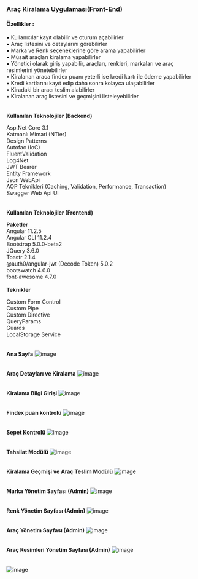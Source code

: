 <h3>Araç Kiralama Uygulaması(Front-End)</h3>

<h4>Özellikler :</h4>

• Kullanıcılar kayıt olabilir ve oturum açabilirler</br>
• Araç listesini ve detaylarını görebilirler</br>
• Marka ve Renk seçeneklerine göre arama yapabilirler</br>
• Müsait araçları kiralama yapabilirler</br>
• Yönetici olarak giriş yapabilir, araçları, renkleri, markaları ve araç resimlerini yönetebilirler</br>
• Kiralanan araca findex puanı yeterli ise kredi kartı ile ödeme yapabilirler</br>
• Kredi kartlarını kayıt edip daha sonra kolayca ulaşabilirler</br>
• Kiradaki bir aracı teslim alabilirler</br>
• Kiralanan araç listesini ve geçmişini listeleyebilirler</br>
</br>
</br>
<strong>Kullanılan Teknolojiler (Backend)</strong>
</br>

Asp.Net Core 3.1</br>
Katmanlı Mimari (NTier)</br>
Design Patterns</br>
Autofac (IoC)</br>
FluentValidation</br>
Log4Net</br>
JWT Bearer</br>
Entity Framework</br>
Json WebApi</br>
AOP Teknikleri (Caching, Validation, Performance, Transaction)</br>
Swagger Web Api UI</br>
</br>
</br>
<strong>Kullanılan Teknolojiler (Frontend)</strong>
</br>

<strong>Paketler</strong></br>
Angular 11.2.5</br>
Angular CLI 11.2.4</br>
Bootstrap 5.0.0-beta2</br>
JQuery 3.6.0</br>
Toastr 2.1.4</br>
@auth0/angular-jwt (Decode Token) 5.0.2</br>
bootswatch 4.6.0</br>
font-awesome 4.7.0</br>
</br>
<strong>Teknikler</strong>
</br>

Custom Form Control</br>
Custom Pipe</br>
Custom Directive</br>
QueryParams</br>
Guards</br>
LocalStorage Service</br>
</br>
</br>
<strong>Ana Sayfa</strong>
![image](https://user-images.githubusercontent.com/193318/114316808-d8da5700-9b0d-11eb-844b-5dbf26f9cf2b.png)
<br/>
<br/>
<br/>
<strong>Araç Detayları ve Kiralama</strong>
![image](https://user-images.githubusercontent.com/193318/114316852-1808a800-9b0e-11eb-8943-8e42ef0a1af5.png)
<br/>
<br/>
<br/>
<strong>Kiralama Bilgi Girişi</strong>
![image](https://user-images.githubusercontent.com/193318/114271948-a13fb200-9a1c-11eb-96c6-73b04bbc1ef6.png)
<br/>
<br/>
<br/>
<strong>Findex puan kontrolü</strong>
![image](https://user-images.githubusercontent.com/193318/114285781-6fe9d500-9a62-11eb-8368-f7b9a4322ac2.png)
<br/>
<br/>
<br/>
<strong>Sepet Kontrolü</strong>
![image](https://user-images.githubusercontent.com/193318/114264706-1d260400-99f5-11eb-9e9a-e548f31bf84f.png)
<br/>
<br/>
<br/>
<strong>Tahsilat Modülü</strong>
![image](https://user-images.githubusercontent.com/193318/114264004-14333380-99f1-11eb-8f94-612b342c7cdb.png)
<br/>
<br/>
<br/>
<strong>Kiralama Geçmişi ve Araç Teslim Modülü</strong>
![image](https://user-images.githubusercontent.com/193318/114317128-4dfa5c00-9b0f-11eb-927b-262e2478cbe0.png)
<br/>
<br/>
<br/>
<strong>Marka Yönetim Sayfası (Admin)</strong>
![image](https://user-images.githubusercontent.com/193318/114316937-67e76f00-9b0e-11eb-807c-a1305aff3752.png)
<br/>
<br/>
<br/>
<strong>Renk Yönetim Sayfası (Admin)</strong>
![image](https://user-images.githubusercontent.com/193318/114316955-79c91200-9b0e-11eb-89cd-2cb3557c2d8d.png)
<br/>
<br/>
<br/>
<strong>Araç Yönetim Sayfası (Admin)</strong>
![image](https://user-images.githubusercontent.com/193318/114316969-8fd6d280-9b0e-11eb-9910-7cd0f0805380.png)
<br/>
<br/>
<br/>
<strong>Araç Resimleri Yönetim Sayfası (Admin)</strong>
![image](https://user-images.githubusercontent.com/193318/114317057-f0660f80-9b0e-11eb-83cb-baf21a6032c6.png)
<br/>
<br/>
<br/>
![image](https://user-images.githubusercontent.com/193318/114264106-acc9b380-99f1-11eb-908c-e0b0d1c68bd6.png)
<br/>
<br/>
<br/>

